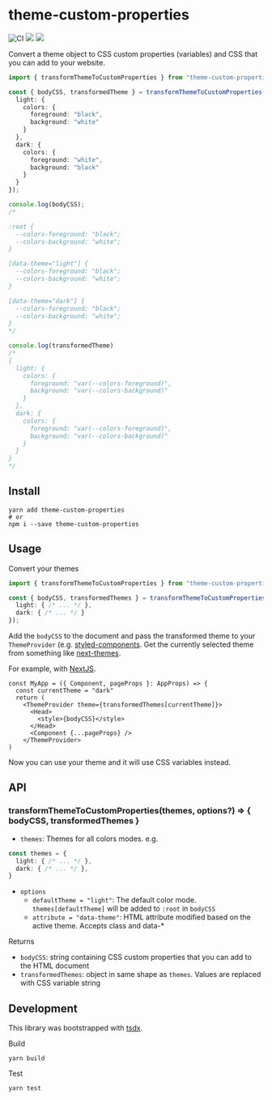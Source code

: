 # theme-custom-properties

![CI](https://github.com/coffee-cup/theme-custom-properties/workflows/CI/badge.svg)
[![](https://img.shields.io/npm/v/theme-custom-properties?style=flat-square)](https://www.npmjs.com/package/theme-custom-properties)
[![](https://img.shields.io/github/license/coffee-cup/theme-custom-properties?style=flat-square&color=brightgreen)](https://github.com/coffee-cup/theme-custom-properties/blob/main/LICENSE)

Convert a theme object to CSS custom properties (variables) and CSS that you can add to your website.

```ts
import { transformThemeToCustomProperties } from "theme-custom-properties";

const { bodyCSS, transformedTheme } = transformThemeToCustomProperties({
  light: {
    colors: {
      foreground: "black",
      background: "white"
    }
  },
  dark: {
    colors: {
      foreground: "white",
      background: "black"
    }
  }
});

console.log(bodyCSS);
/*

:root {
  --colors-foreground: "black";
  --colors-background: "white";
}

[data-theme="light"] {
  --colors-foreground: "black";
  --colors-background: "white";
}

[data-theme="dark"] {
  --colors-foreground: "black";
  --colors-background: "white";
}
*/

console.log(transformedTheme)
/*
{
  light: {
    colors: {
      foreground: "var(--colors-foreground)",
      background: "var(--colors-background)"
    }
  },
  dark: {
    colors: {
      foreground: "var(--colors-foreground)",
      background: "var(--colors-background)"
    }
  }
}
*/
```

## Install

```
yarn add theme-custom-properties
# or
npm i --save theme-custom-properties
```

## Usage

Convert your themes

```ts
import { transformThemeToCustomProperties } from "theme-custom-properties";

const { bodyCSS, transformedThemes } = transformThemeToCustomProperties({
  light: { /* ... */ },
  dark: { /* ... */ }
});
```

Add the `bodyCSS` to the document and pass the transformed theme to your `ThemeProvider` (e.g. [styled-components](https://styled-components.com/docs/advanced#the-theme-prop). Get the currently selected theme from something like [next-themes](https://github.com/pacocoursey/next-themes).

For example, with [NextJS](https://nextjs.org/).

```tsx
const MyApp = ({ Component, pageProps }: AppProps) => {
  const currentTheme = "dark"
  return (
    <ThemeProvider theme={transformedThemes[currentTheme]}>
      <Head>
        <style>{bodyCSS}</style>
      </Head>
      <Component {...pageProps} />
    </ThemeProvider>
)
```

Now you can use your theme and it will use CSS variables instead.

## API

### transformThemeToCustomProperties(themes, options?) => { bodyCSS, transformedThemes }

- `themes`: Themes for all colors modes.
e.g.
```ts
const themes = {
  light: { /* ... */ },
  dark: { /* ... */ },
}
```

- `options`
  * `defaultTheme = "light"`: The default color mode. `themes[defaultTheme]` will be added to `:root` in `bodyCSS`
  * `attribute = "data-theme"`: HTML attribute modified based on the active theme. Accepts class and data-*
  
Returns

- `bodyCSS`: string containing CSS custom properties that you can add to the HTML document
- `transformedThemes`: object in same shape as `themes`. Values are replaced with CSS variable string

## Development

This library was bootstrapped with [tsdx](https://github.com/formium/tsdx).

Build

```
yarn build
```

Test

```
yarn test
```

